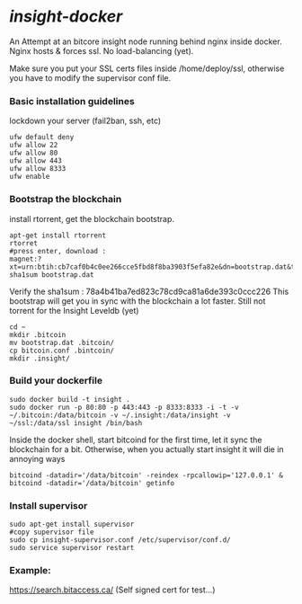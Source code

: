 # *insight-docker*

An Attempt at an bitcore insight node running behind nginx inside docker. Nginx hosts & forces ssl. No load-balancing (yet).

Make sure you put your SSL certs files inside /home/deploy/ssl, otherwise you have to modify the supervisor conf file.

### Basic installation guidelines

lockdown your server (fail2ban, ssh, etc)

    ufw default deny
    ufw allow 22
    ufw allow 80
    ufw allow 443
    ufw allow 8333
    ufw enable
    
    
### Bootstrap the blockchain
install rtorrent, get the blockchain bootstrap.

    apt-get install rtorrent
    rtorret
    #press enter, download :
    magnet:?xt=urn:btih:cb7caf0b4c0ee266cce5fbd8f8ba3903f5efa82e&dn=bootstrap.dat&tr=udp://tracker.openbittorrent.com:80&tr=udp://tracker.publicbt.com:80&tr=udp://tracker.ccc.de:80&tr=udp://tracker.istole.it:80
    sha1sum bootstrap.dat

Verify the sha1sum : 78a4b41ba7ed823c78cd9ca81a6de393c0ccc226
This bootstrap will get you in sync with the blockchain a lot faster. Still not torrent for the Insight Leveldb (yet)

    cd ~
    mkdir .bitcoin
    mv bootstrap.dat .bitcoin/
    cp bitcoin.conf .bintcoin/
    mkdir .insight/
 
### Build your dockerfile

    sudo docker build -t insight .
    sudo docker run -p 80:80 -p 443:443 -p 8333:8333 -i -t -v ~/.bitcoin:/data/bitcoin -v ~/.insight:/data/insight -v ~/ssl:/data/ssl insight /bin/bash
 
Inside the docker shell, start bitcoind for the first time, let it sync the blockchain for a bit. Otherwise, when you actually start insight it will die in annoying ways

    bitcoind -datadir='/data/bitcoin' -reindex -rpcallowip='127.0.0.1' &
    bitcoind -datadir='/data/bitcoin' getinfo


 
### Install supervisor
 
    sudo apt-get install supervisor
    #copy supervisor file
    sudo cp insight-supervisor.conf /etc/supervisor/conf.d/
    sudo service supervisor restart
    
### Example:

https://search.bitaccess.ca/
(Self signed cert for test...)
    
